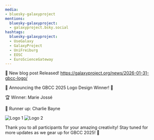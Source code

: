 ```yaml
---
media:
- bluesky-galaxyproject
mentions:
  bluesky-galaxyproject:
  - galaxyproject.bsky.social
hashtags:
  bluesky-galaxyproject:
  - UseGalaxy
  - GalaxyProject
  - UniFreiburg
  - EOSC
  - EuroScienceGateway
---
```

📝 New blog post Released!
https://galaxyproject.org/news/2026-01-31-gbcc-logo/

🎉 Announcing the GBCC 2025 Logo Design Winner! 🎉

🏆 Winner: Marie Jossé

🌟 Runner up: Charlie Bayne

![Logo 1](https://galaxyproject.org/news/2026-01-31-gbcc-logo/gbcclogo.jpg) ![Logo 2](https://galaxyproject.org/news/2026-01-31-gbcc-logo/gbcclogo2.jpg)

Thank you to all participants for your amazing creativity! Stay tuned for more updates as we gear up for GBCC 2025! 🚀
